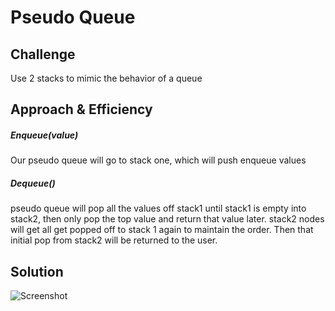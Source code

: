 # Pseudo Queue

## Challenge
Use 2 stacks to mimic the behavior of a queue

## Approach & Efficiency
##### Enqueue(value)
Our pseudo queue will go to stack one, which will push enqueue values
##### Dequeue()
pseudo queue will pop all the values off stack1 until stack1 is empty into stack2, then only pop the top value and return that value later. stack2 nodes will get all get popped off to stack 1 again to maintain the order. Then that initial pop from stack2 will be returned to the user. 

## Solution
![Screenshot](../assets/pseudoQueue.jpg)
